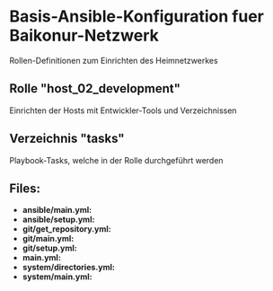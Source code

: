# Basis-Ansible-Konfiguration fuer Baikonur-Netzwerk
Rollen-Definitionen zum Einrichten des Heimnetzwerkes

## Rolle "host_02_development"
Einrichten der Hosts mit Entwickler-Tools und Verzeichnissen

## Verzeichnis "tasks"
Playbook-Tasks, welche in der Rolle durchgeführt werden

## Files:
* **ansible/main.yml:**
* **ansible/setup.yml:**
* **git/get_repository.yml:**
* **git/main.yml:**
* **git/setup.yml:**
* **main.yml:**
* **system/directories.yml:**
* **system/main.yml:**
